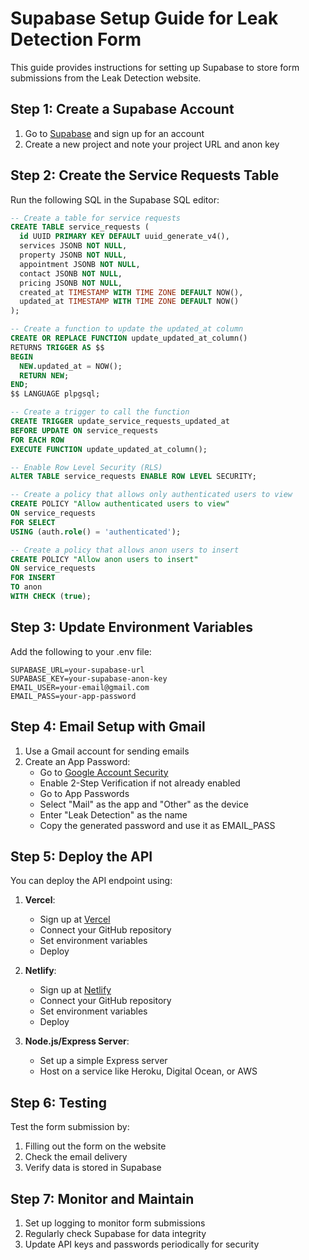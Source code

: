 # Supabase Setup Guide for Leak Detection Form

This guide provides instructions for setting up Supabase to store form submissions from the Leak Detection website.

## Step 1: Create a Supabase Account

1. Go to [Supabase](https://supabase.com/) and sign up for an account
2. Create a new project and note your project URL and anon key

## Step 2: Create the Service Requests Table

Run the following SQL in the Supabase SQL editor:

```sql
-- Create a table for service requests
CREATE TABLE service_requests (
  id UUID PRIMARY KEY DEFAULT uuid_generate_v4(),
  services JSONB NOT NULL,
  property JSONB NOT NULL,
  appointment JSONB NOT NULL,
  contact JSONB NOT NULL,
  pricing JSONB NOT NULL,
  created_at TIMESTAMP WITH TIME ZONE DEFAULT NOW(),
  updated_at TIMESTAMP WITH TIME ZONE DEFAULT NOW()
);

-- Create a function to update the updated_at column
CREATE OR REPLACE FUNCTION update_updated_at_column()
RETURNS TRIGGER AS $$
BEGIN
  NEW.updated_at = NOW();
  RETURN NEW;
END;
$$ LANGUAGE plpgsql;

-- Create a trigger to call the function
CREATE TRIGGER update_service_requests_updated_at
BEFORE UPDATE ON service_requests
FOR EACH ROW
EXECUTE FUNCTION update_updated_at_column();

-- Enable Row Level Security (RLS)
ALTER TABLE service_requests ENABLE ROW LEVEL SECURITY;

-- Create a policy that allows only authenticated users to view
CREATE POLICY "Allow authenticated users to view" 
ON service_requests
FOR SELECT 
USING (auth.role() = 'authenticated');

-- Create a policy that allows anon users to insert
CREATE POLICY "Allow anon users to insert" 
ON service_requests
FOR INSERT 
TO anon
WITH CHECK (true);
```

## Step 3: Update Environment Variables

Add the following to your .env file:

```
SUPABASE_URL=your-supabase-url
SUPABASE_KEY=your-supabase-anon-key
EMAIL_USER=your-email@gmail.com
EMAIL_PASS=your-app-password
```

## Step 4: Email Setup with Gmail

1. Use a Gmail account for sending emails
2. Create an App Password:
   - Go to [Google Account Security](https://myaccount.google.com/security)
   - Enable 2-Step Verification if not already enabled
   - Go to App Passwords
   - Select "Mail" as the app and "Other" as the device
   - Enter "Leak Detection" as the name
   - Copy the generated password and use it as EMAIL_PASS

## Step 5: Deploy the API

You can deploy the API endpoint using:

1. **Vercel**:
   - Sign up at [Vercel](https://vercel.com/)
   - Connect your GitHub repository
   - Set environment variables
   - Deploy

2. **Netlify**:
   - Sign up at [Netlify](https://www.netlify.com/)
   - Connect your GitHub repository
   - Set environment variables
   - Deploy

3. **Node.js/Express Server**:
   - Set up a simple Express server
   - Host on a service like Heroku, Digital Ocean, or AWS

## Step 6: Testing

Test the form submission by:

1. Filling out the form on the website
2. Check the email delivery
3. Verify data is stored in Supabase

## Step 7: Monitor and Maintain

1. Set up logging to monitor form submissions
2. Regularly check Supabase for data integrity
3. Update API keys and passwords periodically for security
